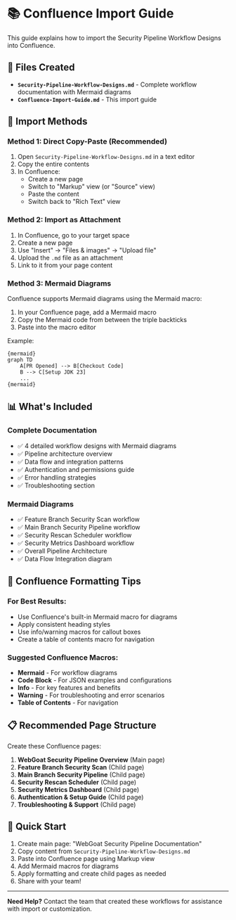 # 📚 Confluence Import Guide

This guide explains how to import the Security Pipeline Workflow Designs into Confluence.

## 📁 Files Created

- **`Security-Pipeline-Workflow-Designs.md`** - Complete workflow documentation with Mermaid diagrams
- **`Confluence-Import-Guide.md`** - This import guide

## 🔄 Import Methods

### **Method 1: Direct Copy-Paste (Recommended)**
1. Open `Security-Pipeline-Workflow-Designs.md` in a text editor
2. Copy the entire contents
3. In Confluence:
   - Create a new page
   - Switch to "Markup" view (or "Source" view)
   - Paste the content
   - Switch back to "Rich Text" view

### **Method 2: Import as Attachment**
1. In Confluence, go to your target space
2. Create a new page
3. Use "Insert" → "Files & images" → "Upload file"
4. Upload the `.md` file as an attachment
5. Link to it from your page content

### **Method 3: Mermaid Diagrams**
Confluence supports Mermaid diagrams using the Mermaid macro:

1. In your Confluence page, add a Mermaid macro
2. Copy the Mermaid code from between the triple backticks
3. Paste into the macro editor

Example:
```
{mermaid}
graph TD
    A[PR Opened] --> B[Checkout Code]
    B --> C[Setup JDK 23]
    ...
{mermaid}
```

## 📊 What's Included

### **Complete Documentation**
- ✅ 4 detailed workflow designs with Mermaid diagrams
- ✅ Pipeline architecture overview
- ✅ Data flow and integration patterns
- ✅ Authentication and permissions guide
- ✅ Error handling strategies
- ✅ Troubleshooting section

### **Mermaid Diagrams** 
- ✅ Feature Branch Security Scan workflow
- ✅ Main Branch Security Pipeline workflow  
- ✅ Security Rescan Scheduler workflow
- ✅ Security Metrics Dashboard workflow
- ✅ Overall Pipeline Architecture
- ✅ Data Flow Integration diagram

## 🎨 Confluence Formatting Tips

### **For Best Results:**
- Use Confluence's built-in Mermaid macro for diagrams
- Apply consistent heading styles
- Use info/warning macros for callout boxes
- Create a table of contents macro for navigation

### **Suggested Confluence Macros:**
- **Mermaid** - For workflow diagrams
- **Code Block** - For JSON examples and configurations
- **Info** - For key features and benefits  
- **Warning** - For troubleshooting and error scenarios
- **Table of Contents** - For navigation

## 📋 Recommended Page Structure

Create these Confluence pages:

1. **WebGoat Security Pipeline Overview** (Main page)
2. **Feature Branch Security Scan** (Child page)
3. **Main Branch Security Pipeline** (Child page)  
4. **Security Rescan Scheduler** (Child page)
5. **Security Metrics Dashboard** (Child page)
6. **Authentication & Setup Guide** (Child page)
7. **Troubleshooting & Support** (Child page)

## 🚀 Quick Start

1. Create main page: "WebGoat Security Pipeline Documentation"
2. Copy content from `Security-Pipeline-Workflow-Designs.md`
3. Paste into Confluence page using Markup view
4. Add Mermaid macros for diagrams
5. Apply formatting and create child pages as needed
6. Share with your team!

---

**Need Help?** Contact the team that created these workflows for assistance with import or customization. 